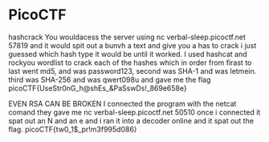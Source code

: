 # PicoCTF

hashcrack
You wouldacess the server using nc verbal-sleep.picoctf.net 57819 and it would spit out a bunvh a text and give you a has to crack i just guessed which hash type it would be until it worked. I used hashcat and rockyou wordlist to crack each of the hashes which in order from firast to last went md5, and was password123, second was SHA-1 and was letmein. third was SHA-256 and was qwert098u and gave me the flag 
picoCTF{UseStr0nG_h@shEs_&PaSswDs!_869e658e}


EVEN RSA CAN BE BROKEN
I connected the program with the netcat comand they gave me nc verbal-sleep.picoctf.net 50510
once i connected it spat out an N and an e and i ran it into a decoder online and it spat out the flag.
picoCTF{tw0_1$_pr!m3f995d086}
